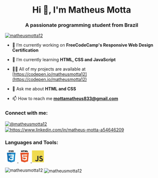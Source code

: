 <h1 align="center">Hi 👋, I'm Matheus Motta</h1>
<h3 align="center">A passionate programming student from Brazil</h3>

<p align="left"> <a href="https://github.com/ryo-ma/github-profile-trophy"><img src="https://github-profile-trophy.vercel.app/?username=matheusmotta12" alt="matheusmotta12" /></a> </p>

- 🔭 I’m currently working on **FreeCodeCamp's Responsive Web Design Certification**

- 🌱 I’m currently learning **HTML, CSS and JavaScript**

- 👨‍💻 All of my projects are available at [https://codepen.io/matheusmotta12](https://codepen.io/matheusmotta12)

- 💬 Ask me about **HTML and CSS**

- 📫 How to reach me **mottamatheus833@gmail.com**

<h3 align="left">Connect with me:</h3>
<p align="left">
<a href="https://codepen.io/@matheusmotta12" target="blank"><img align="center" src="https://raw.githubusercontent.com/rahuldkjain/github-profile-readme-generator/master/src/images/icons/Social/codepen.svg" alt="@matheusmotta12" height="30" width="40" /></a>
<a href="https://linkedin.com/in/https://www.linkedin.com/in/matheus-motta-a54646209" target="blank"><img align="center" src="https://raw.githubusercontent.com/rahuldkjain/github-profile-readme-generator/master/src/images/icons/Social/linked-in-alt.svg" alt="https://www.linkedin.com/in/matheus-motta-a54646209" height="30" width="40" /></a>
</p>

<h3 align="left">Languages and Tools:</h3>
<p align="left"> <a href="https://www.w3schools.com/css/" target="_blank"> <img src="https://raw.githubusercontent.com/devicons/devicon/master/icons/css3/css3-original-wordmark.svg" alt="css3" width="40" height="40"/> </a> <a href="https://www.w3.org/html/" target="_blank"> <img src="https://raw.githubusercontent.com/devicons/devicon/master/icons/html5/html5-original-wordmark.svg" alt="html5" width="40" height="40"/> </a> <a href="https://developer.mozilla.org/en-US/docs/Web/JavaScript" target="_blank"> <img src="https://raw.githubusercontent.com/devicons/devicon/master/icons/javascript/javascript-original.svg" alt="javascript" width="40" height="40"/> </a> </p>

<p><img align="left" src="https://github-readme-stats.vercel.app/api/top-langs?username=matheusmotta12&show_icons=true&theme=onedark&title_color=0c14ed&text_color=15efeb&bg_color=000000&locale=en&layout=compact" alt="matheusmotta12" /></p>

<p>&nbsp;<img align="center" src="https://github-readme-stats.vercel.app/api?username=matheusmotta12&show_icons=true&theme=dark&title_color=0d09f1&text_color=0f97eb&bg_color=000000&locale=en" alt="matheusmotta12" /></p>

